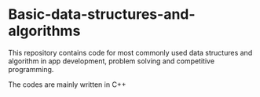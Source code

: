 # Basic-data-structures-and-algorithms

This repository contains code for most commonly used data structures and algorithm in app development, problem solving and competitive programming.

The codes are mainly written in C++
